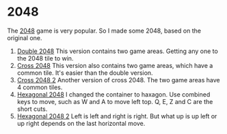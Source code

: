 2048
====

The [2048](http://gabrielecirulli.github.io/2048/) game is very popular. So I made some 2048, based on the original one.

1. [Double 2048](http://baiqiang.github.io/2048-double/)
   This version contains two game areas. Getting any one to the 2048 tile to win.
2. [Cross 2048](http://baiqiang.github.io/2048-cross/)
   This version also contains two game areas, which have a common tile. It's easier than the double version.
3. [Cross 2048 2](http://baiqiang.github.io/2048-cross2/)
   Another version of cross 2048. The two game areas have 4 common tiles.
4. [Hexagonal 2048](http://baiqiang.github.io/2048-hexagon/)
   I changed the container to haxagon. Use combined keys to move, such as W and A to move left top. Q, E, Z and C are the short cuts.
5. [Hexagonal 2048 2](http://baiqiang.github.io/2048-hexagon2/)
   Left is left and right is right. But what up is up left or up right depends on the last horizontal move.
